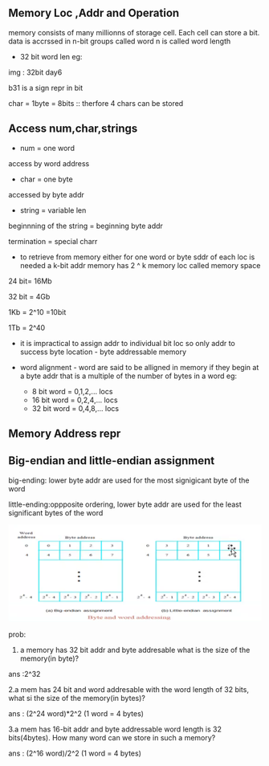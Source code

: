 Memory Loc ,Addr and Operation
------------------------------
memory consists of many millionns of storage cell.
Each cell can store a bit.
data is accrssed in n-bit groups called word
n is called word length

* 32 bit word len eg:

 img : 32bit day6
 
 b31 is a sign repr in bit

 char = 1byte = 8bits :: therfore 4 chars can be stored

Access num,char,strings
------------

* num = one word

access by word address

* char = one byte

accessed by byte addr

* string = variable len

beginnning of the string = beginning byte addr

termination = special charr

* to retrieve from memory either for one word or byte sddr of each loc is needed
a k-bit addr memory has 2 ^ k memory loc called memory space

24 bit= 16Mb

32 bit = 4Gb

1Kb = 2^10 =10bit

1Tb = 2^40

* it is impractical to assign addr to individual bit loc so only addr to success
byte location - byte addressable memory

* word alignment -  word are said to be alligned in memory if they begin at a
byte addr that is a multiple of the number of bytes in a word  eg: 
  * 8 bit word = 0,1,2,... locs
  * 16 bit word = 0,2,4,... locs
  * 32 bit word = 0,4,8,... locs

## Memory Address repr
Big-endian and little-endian assignment
-----------------
big-ending: lower byte addr are used for the most signigicant byte of the word

little-ending:oppposite ordering, lower byte addr are used for the least significant bytes of the word
 
 ![day6_big-endin&little-endin](./img/day6_big-endin&little-endin.png)

prob:
1. a memory has 32 bit addr  and byte addresable  what is the size of the
memory(in byte)?

 ans :2^32

2.a mem has 24 bit and word addresable with the word length of 32 bits, what
si the size of the memory(in bytes)?

 ans : (2^24 word)*2^2 (1 word = 4 bytes)

3.a mem has 16-bit addr and byte addressable word length is 32 bits(4bytes). How many
word can we store in such a memory?

 ans : (2^16 word)/2^2 (1 word = 4 bytes)

